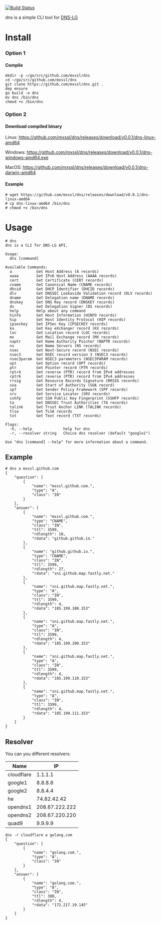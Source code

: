 [![Build Status](https://travis-ci.org/mxssl/dns.svg?branch=master)](https://travis-ci.org/mxssl/dns)

dns is a simple CLI tool for [DNS-LG](http://www.dns-lg.com)

# Install

### Option 1

#### Compile

```
mkdir -p ~/go/src/github.com/mxssl/dns
cd ~/go/src/github.com/mxssl/dns
git clone https://github.com/mxssl/dns.git .
dep ensure
go build -o dns
mv dns /bin/dns
chmod +x /bin/dns
```

### Option 2

#### Download compiled binary

Linux: https://github.com/mxssl/dns/releases/download/v0.0.1/dns-linux-amd64

Windows: https://github.com/mxssl/dns/releases/download/v0.0.1/dns-windows-amd64.exe

MacOS: https://github.com/mxssl/dns/releases/download/v0.0.1/dns-darwin-amd64

#### Example

```
# wget https://github.com/mxssl/dns/releases/download/v0.0.1/dns-linux-amd64
# cp dns-linux-amd64 /bin/dns
# chmod +x /bin/dns
```

# Usage

```
# dns
dns is a CLI for DNS-LG API.

Usage:
  dns [command]

Available Commands:
  a           Get Host Address (A records)
  aaaa        Get IPv6 Host Address (AAAA records)
  cert        Get Certificate (CERT records)
  cname       Get Canonical Name (CNAME records)
  dhcid       Get DHCP Identifier (DHCID records)
  dlv         Get DNSSEC Lookaside Validation record (DLV records)
  dname       Get Delegation name (DNAME records)
  dnskey      Get DNS Key record (DNSKEY records)
  ds          Get Delegation Signer (DS records)
  help        Help about any command
  hinfo       Get Host Information (HINFO records)
  hip         Get Host Identity Protocol (HIP records)
  ipseckey    Get IPSec Key (IPSECKEY records)
  kx          Get Key eXchanger record (KX records)
  loc         Get Location record (LOC records)
  mx          Get Mail Exchange record (MX records)
  naptr       Get Name Authority Pointer (NAPTR records)
  ns          Get Name Servers (NS records)
  nsec        Get Next-Secure record (NSEC records)
  nsec3       Get NSEC record version 3 (NSEC3 records)
  nsec3param  Get NSEC3 parameters (NSEC3PARAM records)
  opt         Get Option record (OPT records)
  ptr         Get Pointer record (PTR records)
  rptr4       Get reverse (PTR) record from IPv4 addresses
  rptr6       Get reverse (PTR) record from IPv4 addresses
  rrsig       Get Resource Records Signature (RRSIG records)
  soa         Get Start of Authority (SOA record)
  spf         Get Sender Policy Framework (SPF records)
  srv         Get Service Locator (SRV records)
  sshfp       Get SSH Public Key Fingerprint (SSHFP records)
  ta          Get DNSSEC Trust Authorities (TA records)
  talink      Get Trust Anchor LINK (TALINK records)
  tlsa        Get TLSA records
  txt         Get Text record (TXT records)

Flags:
  -h, --help              help for dns
  -r, --resolver string   Choice dns resolver (default "google1")

Use "dns [command] --help" for more information about a command.

```

## Example

```
# dns a mxssl.github.com
{
    "question": [
        {
            "name": "mxssl.github.com.",
            "type": "A",
            "class": "IN"
        }
    ],
    "answer": [
        {
            "name": "mxssl.github.com.",
            "type": "CNAME",
            "class": "IN",
            "ttl": 3599,
            "rdlength": 18,
            "rdata": "github.github.io."
        },
        {
            "name": "github.github.io.",
            "type": "CNAME",
            "class": "IN",
            "ttl": 3599,
            "rdlength": 27,
            "rdata": "sni.github.map.fastly.net."
        },
        {
            "name": "sni.github.map.fastly.net.",
            "type": "A",
            "class": "IN",
            "ttl": 3599,
            "rdlength": 4,
            "rdata": "185.199.108.153"
        },
        {
            "name": "sni.github.map.fastly.net.",
            "type": "A",
            "class": "IN",
            "ttl": 3599,
            "rdlength": 4,
            "rdata": "185.199.109.153"
        },
        {
            "name": "sni.github.map.fastly.net.",
            "type": "A",
            "class": "IN",
            "ttl": 3599,
            "rdlength": 4,
            "rdata": "185.199.110.153"
        },
        {
            "name": "sni.github.map.fastly.net.",
            "type": "A",
            "class": "IN",
            "ttl": 3599,
            "rdlength": 4,
            "rdata": "185.199.111.153"
        }
    ]
}

```

## Resolver

You can you different resolvers:

| Name | IP |
|---|---|
| cloudflare | 1.1.1.1 |
| google1 | 8.8.8.8 |
| google2 | 8.8.4.4 |
| he | 74.82.42.42 |
| opendns1 | 208.67.222.222 |
| opendns2 | 208.67.220.220 |
| quad9 | 9.9.9.9 |


```
dns -r cloudflare a golang.com    
{
    "question": [
        {
            "name": "golang.com.",
            "type": "A",
            "class": "IN"
        }
    ],
    "answer": [
        {
            "name": "golang.com.",
            "type": "A",
            "class": "IN",
            "ttl": 300,
            "rdlength": 4,
            "rdata": "172.217.19.145"
        }
    ]
}
```
